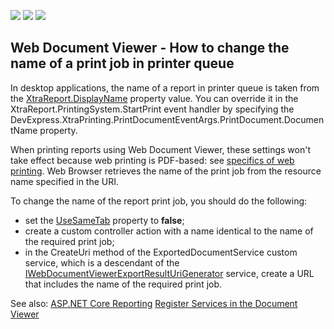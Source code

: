 <!-- default badges list -->
![](https://img.shields.io/endpoint?url=https://codecentral.devexpress.com/api/v1/VersionRange/230440958/2019.2)
[![](https://img.shields.io/badge/Open_in_DevExpress_Support_Center-FF7200?style=flat-square&logo=DevExpress&logoColor=white)](https://supportcenter.devexpress.com/ticket/details/T848595)
[![](https://img.shields.io/badge/📖_How_to_use_DevExpress_Examples-e9f6fc?style=flat-square)](https://docs.devexpress.com/GeneralInformation/403183)
<!-- default badges end -->
## Web Document Viewer - How to change the name of a print job in printer queue

In desktop applications, the name of a report in printer queue is taken from the [XtraReport.DisplayName](https://docs.devexpress.com/XtraReports/DevExpress.XtraReports.UI.XtraReport.DisplayName) property value. You can override it in the XtraReport.PrintingSystem.StartPrint event handler by specifying the DevExpress.XtraPrinting.PrintDocumentEventArgs.PrintDocument.DocumentName property.

When printing reports using Web Document Viewer, these settings won't take effect because web printing is PDF-based: see [specifics of web printing](https://docs.devexpress.com/XtraReports/5196/create-end-user-reporting-applications/web-reporting/asp-net-webforms-reporting/print-and-export/print-overview).
Web Browser retrieves the name of the print job from the resource name specified in the URI.

To change the name of the report print job, you should do the following:
- set the [UseSameTab](https://docs.devexpress.com/XtraReports/DevExpress.Blazor.Reporting.DxDocumentViewerExportSettings.UseSameTab) property to **false**;
- create a custom controller action with a name identical to the name of the required print job;
- in the CreateUri method of the ExportedDocumentService custom service, which is a descendant of the [IWebDocumentViewerExportResultUriGenerator](https://docs.devexpress.com/XtraReports/DevExpress.XtraReports.Web.WebDocumentViewer.IWebDocumentViewerExportResultUriGenerator) service, create a URL that includes the name of the required print job.

See also:
[ASP.NET Core Reporting](https://docs.devexpress.com/XtraReports/119717/create-end-user-reporting-applications/web-reporting/aspnet-core-reporting)
[Register Services in the Document Viewer](https://docs.devexpress.com/XtraReports/400271/create-end-user-reporting-applications/web-reporting/asp-net-core-reporting/document-viewer/api-and-customization/register-services-in-the-document-viewer)
